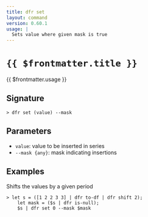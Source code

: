 ```yaml
---
title: dfr set
layout: command
version: 0.60.1
usage: |
  Sets value where given mask is true
---
```


# `{{ $frontmatter.title }}`

<div style='white-space: pre-wrap;'>{{ $frontmatter.usage }}</div>

## Signature

`> dfr set (value) --mask`

## Parameters

- `value`: value to be inserted in series
- `--mask {any}`: mask indicating insertions

## Examples

Shifts the values by a given period

```shell
> let s = ([1 2 2 3 3] | dfr to-df | dfr shift 2);
    let mask = ($s | dfr is-null);
    $s | dfr set 0 --mask $mask
```
